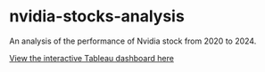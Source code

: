 # nvidia-stocks-analysis

An analysis of the performance of Nvidia stock from 2020 to 2024.

[View the interactive Tableau dashboard here](https://public.tableau.com/views/NvidiaStocksAnalysis/Dashboard1?:language=en-US&:sid=&:display_count=n&:origin=viz_share_link)
